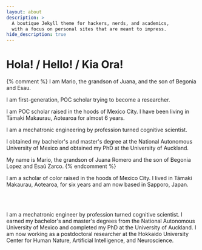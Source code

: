```yaml
---
layout: about
description: >
  A boutique Jekyll theme for hackers, nerds, and academics,
  with a focus on personal sites that are meant to impress.
hide_description: true
---
```


# Hola! / Hello! / Kia Ora! 

{% comment %} 
I am Mario, the grandson of Juana, and the son of Begonia and Esau. 

I am first-generation, POC scholar trying to become a researcher.

I am POC scholar raised in the hoods of Mexico City. I have been living in Tāmaki Makaurau, Aotearoa for almost 6 years.

I am a mechatronic engineering by profession turned cognitive scientist. 

I obtained my bachelor's and master's degree at the National Autonomous University of Mexico and obtained my PhD at the University of Auckland.

My name is Mario, the grandson of Juana Romero and the son of Begonia Lopez and Esaú Zarco. 
{% endcomment %}

<p align='justify'>

I am a scholar of color raised in the hoods of Mexico City. I lived in Tāmaki Makaurau, Aotearoa, for six years and am now based in Sapporo, Japan.

<br>
<br>

I am a mechatronic engineer by profession turned cognitive scientist. I earned my bachelor's and master's degrees from the National Autonomous University of Mexico and completed my PhD at the University of Auckland. I am now working as a postdoctoral researcher at the Hokkaido University Center for Human Nature, Artificial Intelligence, and Neuroscience.

</p>


